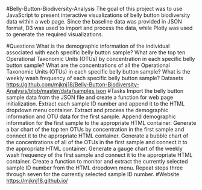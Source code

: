 #Belly-Button-Biodiversity-Analysis
The goal of this project was to use JavaScript to present interactive visualizations of belly button biodiversity data within a web page. Since the baseline data was provided in JSON format, D3 was used to import and process the data, while Plotly was used to generate the required visualizations.

#Questions
What is the demographic information of the individual associated with each specific belly button sample?
What are the top ten Operational Taxonomic Units (OTUs) by concentration in each specific belly button sample?
What are the concentrations of all the Operational Taxonomic Units (OTUs) in each specific belly button sample?
What is the weekly wash frequency of each specific belly button sample?
Datasets
https://github.com/mjknj18/Belly-Button-Biodiversity-Analysis/blob/master/data/samples.json
#Tasks
Import the belly button sample data from the JSON file and create a function for web page initialization.
Extract each sample ID number and append it to the HTML dropdown menu container.
Extract and process the demographic information and OTU data for the first sample.
Append demographic information for the first sample to the appropriate HTML container.
Generate a bar chart of the top ten OTUs by concentration in the first sample and connect it to the appropriate HTML container.
Generate a bubble chart of the concentrations of all of the OTUs in the first sample and connect it to the appropriate HTML container.
Generate a gauge chart of the weekly wash frequency of the first sample and connect it to the appropriate HTML container.
Create a function to monitor and extract the currently selected sample ID number from the HTML dropdown menu.
Repeat steps three through seven for the currently selected sample ID number.
#Website
https://mjknj18.github.io/
